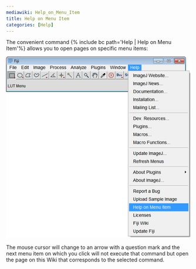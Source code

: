 ```yaml
---
mediawiki: Help_on_Menu_Item
title: Help on Menu Item
categories: [Help]
---
```


The convenient command {% include bc path='Help | Help on Menu Item'%} allows you to open pages on specific menu items:

![](/media/help-on-menu-item.png)

The mouse cursor will change to an arrow with a question mark and the next menu item on which you click will not execute that command but open the page on this Wiki that corresponds to the selected command.


